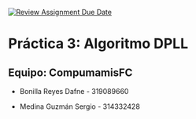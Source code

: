 [![Review Assignment Due Date](https://classroom.github.com/assets/deadline-readme-button-8d59dc4de5201274e310e4c54b9627a8934c3b88527886e3b421487c677d23eb.svg)](https://classroom.github.com/a/65O9fEZB)
# **Práctica 3: Algoritmo DPLL**

## **Equipo: CompumamisFC**

- Bonilla Reyes Dafne - 319089660

- Medina Guzmán Sergio - 314332428
